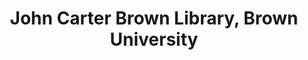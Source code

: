 ---
layout: repo
title: "John Carter Brown Library, Brown University"
id: 175
permalink: repos/175/
---